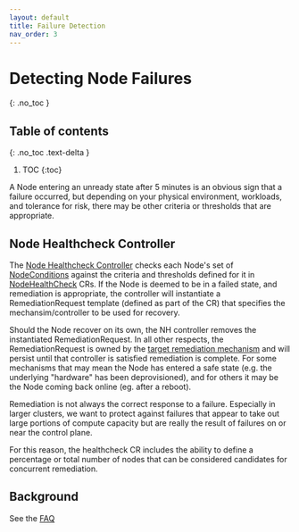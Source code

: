```yaml
---
layout: default
title: Failure Detection
nav_order: 3
---
```


# Detecting Node Failures 
{: .no_toc }

## Table of contents
{: .no_toc .text-delta }

1. TOC
{:toc}

A Node entering an unready state after 5 minutes is an obvious sign that a
failure occurred, but depending on your physical environment, workloads, and
tolerance for risk, there may be other criteria or thresholds that are
appropriate.

## Node Healthcheck Controller

The [Node Healthcheck Controller](https://github.com/medik8s/node-healthcheck-operator) checks each Node's set of [NodeConditions](https://kubernetes.io/docs/concepts/architecture/nodes/#condition)
against the criteria and thresholds defined for it in [NodeHealthCheck](https://github.com/medik8s/node-healthcheck-operator#nodehealthcheck-custom-resource) CRs.
If the Node is deemed to be in a failed state, and remediation is appropriate,
the controller will instantiate a RemediationRequest template (defined as part
of the CR) that specifies the mechansim/controller to be used for recovery.

Should the Node recover on its own, the NH controller removes the instantiated
RemediationRequest.  In all other respects, the RemediationRequest is owned by
the [target remediation mechanism](/remediation/remediation) and will persist until that controller is
satisfied remediation is complete.  For some mechanisms that may mean the Node
has entered a safe state (e.g. the underlying "hardware" has been deprovisioned),
and for others it may be the Node coming back online (eg. after a reboot).

Remediation is not always the correct response to a failure.  Especially in
larger clusters, we want to protect against failures that appear to take out
large portions of compute capacity but are really the result of failures on or
near the control plane.

For this reason, the healthcheck CR includes the ability to define a percentage
or total number of nodes that can be considered candidates for concurrent
remediation.

## Background
See the [FAQ](/faq)
